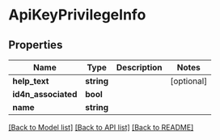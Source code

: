 # ApiKeyPrivilegeInfo

## Properties
Name | Type | Description | Notes
------------ | ------------- | ------------- | -------------
**help_text** | **string** |  | [optional] 
**id4n_associated** | **bool** |  | 
**name** | **string** |  | 

[[Back to Model list]](../README.md#documentation-for-models) [[Back to API list]](../README.md#documentation-for-api-endpoints) [[Back to README]](../README.md)


